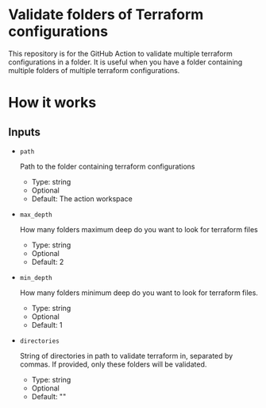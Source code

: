 # Validate folders of Terraform configurations 
This repository is for the GitHub Action to validate multiple terraform configurations in a folder. It is useful when you have a folder containing multiple folders of multiple terraform configurations.

# How it works

## Inputs

* `path`

  Path to the folder containing terraform configurations

  - Type: string
  - Optional
  - Default: The action workspace

* `max_depth`

  How many folders maximum deep do you want to look for terraform files

  - Type: string
  - Optional
  - Default: 2


* `min_depth`

  How many folders minimum deep do you want to look for terraform files. 

  - Type: string
  - Optional
  - Default: 1


* `directories`

  String of directories in path to validate terraform in, separated by commas. If provided, only these folders will be validated.

  - Type: string
  - Optional
  - Default: ""